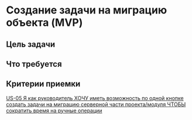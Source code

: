 # Создание задачи на миграцию объекта (MVP)

## Цель задачи



## Что требуется



## Критерии приемки 

[US-05 Я как руководитель ХОЧУ иметь возможность по одной кнопке создать задачи на миграцию серверной части проекта/модуля ЧТОБЫ сократить время на ручные операции](../ac/AC.md#us05)
